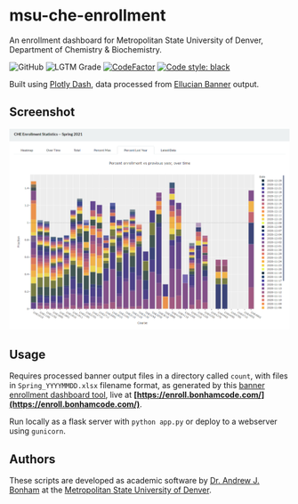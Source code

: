 # msu-che-enrollment
An enrollment dashboard for Metropolitan State University of Denver, Department of Chemistry &amp; Biochemistry.

![GitHub](https://img.shields.io/github/license/Paradoxdruid/msu-che-enrollment?color=success)  ![LGTM Grade](https://img.shields.io/lgtm/grade/python/github/Paradoxdruid/msu-che-enrollment)  [![CodeFactor](https://www.codefactor.io/repository/github/paradoxdruid/msu-che-enrollment/badge)](https://www.codefactor.io/repository/github/paradoxdruid/msu-che-enrollment) [![Code style: black](https://img.shields.io/badge/code%20style-black-000000.svg)](https://github.com/ambv/black) 

Built using [Plotly Dash](https://github.com/plotly/dash), data processed from [Ellucian Banner](https://www.ellucian.com/solutions/ellucian-banner) output.

## Screenshot
![Dashboard Screenshot](enrollment-dashboard.png)

## Usage

Requires processed banner output files in a directory called `count`, with files in `Spring_YYYYMMDD.xlsx` filename format, as generated by this [banner enrollment dashboard tool](https://github.com/Paradoxdruid/academia-admin-automation), live at **[https://enroll.bonhamcode.com/](https://enroll.bonhamcode.com/)**.

Run locally as a flask server with `python app.py` or deploy to a webserver using `gunicorn`.

## Authors

These scripts are developed as academic software by [Dr. Andrew J. Bonham](https://github.com/Paradoxdruid) at the [Metropolitan State University of Denver](https://www.msudenver.edu/). 
